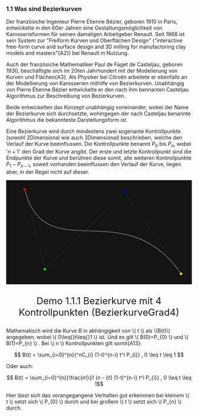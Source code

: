 ### 1.1 Was sind Bezierkurven

Der französiche Ingenieur Pierre Étienne Bézier, geboren 1910 in Paris, entwickelte in den 60er Jahren eine Gestaltungsmöglichkeit von Karosserieformen für seinen damaligen Arbeitgeber Renault. Seit 1968 ist sein System zur "Freiform Kurven und Oberflächen Design" ("interactive free-form curve and surface design and 3D milling for manufactoring clay models and masters"{A2}) bei Renault in Nutzung.

Auch der französiche Mathematiker Paul de Faget de Casteljau, geboren 1930, beschäftigte sich im 20ten Jahrhundert mit der Modelierung von Kurven und Flächen{A3}. Als Physiker bei Citroën arbeitete er ebenfalls an der Modellierung von Karosserien mithilfe von Bezierkurven. Unabhängig von Pierre Étienne Bézier entwickelte er den nach ihm bennanten Casteljau Algorithmus zur Beschreibung von Bezierkurven.

Beide entwickelten das Konzept unabhängig voneinander, wobei der Name der Bezierkurve sich durchsetzte, wohingegen der nach Casteljau benannte Algorithmus die bekannteste Darstellungsform ist.

Eine Bezierkurve wird durch mindestens zwei sogenante Kontrollpunkte (sowohl 2Dimensional wie auch 3Dimensional) beschrieben, welche den Verlauf der Kurve beeinflussen. Die Kontrollpunkte benannt $P_{0}$ bis $P_{n}$, wobei '$n+1$' den Grad der Kurve angibt. Der erste und letzte Kontrollpunkt sind die Endpunkte der Kurve und berühren diese somit, alle weiteren Kontrollpunkte $P_{1} - P_{n-1}$, soweit vorhanden beeinflussen den Verlauf der Kurve, liegen aber, in der Regel nicht auf dieser.

![BezierkurveGrad4](../img/Grad4Bezierkurve.png)
<p style="text-align: center; font-size: 1.6rem;">Demo 1.1.1 Bezierkurve mit 4 Kontrollpunkten (BezierkurveGrad4)</P>

Mathematisch wird die Kurve $B$ in abhängigkeit von \\( t \\) als \\(B(t)\\) angegeben, wobei \\( 0\leq{}t\leq{}1 \\) ist. Und es gilt \\( B(0)=P_{0} \\) und \\( B(1)=P_{n} \\) . Bei \\( n \\) Kontrollpunkten gilt somit{A13}: 

$$ B(t) = \sum_{i=0}^{n}{^nC_{i} (1-t)^{n-i} t^i P_{i}} , 0 \leq t \leq 1 $$

Oder auch:

$$ B(t) = \sum_{i=0}^{n}{\frac{n!}{i! (n - i)!} (1-t)^{n-i} t^i P_{i}} , 0 \leq t \leq 1$$

Hier lässt sich das vorangegangene Verhalten gut erkennnen bei kleinem \\( t \\) setzt sich \\( P_{0} \\) durch und bei großem \\( t \\) setzt sich \\( P_{n} \\) durch.